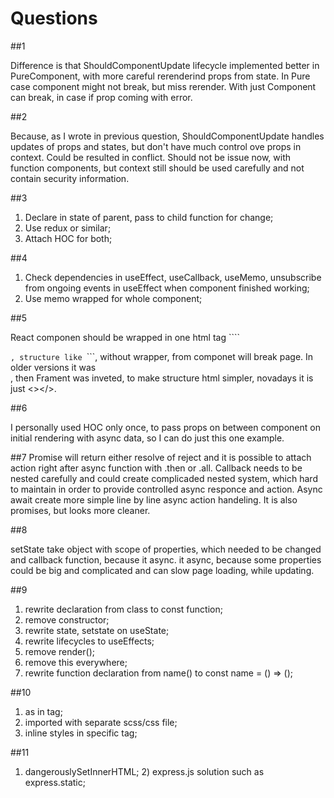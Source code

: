 # Questions

##1

Difference is that ShouldComponentUpdate lifecycle implemented better in PureComponent, with more careful rerenderind props from state. In Pure case component might not break, but miss rerender. With just Component can break, in case if prop coming with error. 

##2

Because, as I wrote in previous question, ShouldComponentUpdate handles updates of props and states, but don't have much control ove props in context. Could be resulted in conflict. Should not be issue now, with function components, but context still should be used carefully and not contain security information.

##3

1) Declare in state of parent, pass to child function for change;
2) Use redux or similar;
3) Attach HOC for both;

##4

1) Check dependencies in useEffect, useCallback, useMemo, unsubscribe from ongoing events in useEffect when component finished working;
2) Use memo wrapped for whole component;

##5

React componen should be wrapped in one html tag ````<div wrap> </div>```, structure like ```<div1><div2>```, without wrapper, from componet will break page. In older versions it was <div>, then Frament was inveted, to make structure html simpler, novadays it is just <></>.

##6

I personally used HOC only once, to pass props on between component on initial rendering with async data, so I can do just this one example.

##7
Promise will return either resolve of reject and it is possible to attach action right after async function with .then or .all. Callback needs to be nested carefully and could create complicaded nested system, which hard to maintain in order to provide controlled async responce and action. Async await create more simple line by line async action handeling. It is also promises, but looks more cleaner.

##8

setState take object with scope of properties, which  needed to be changed and callback function, because it async. it async, because some properties could be big and complicated and can slow page loading, while updating.

##9

1) rewrite declaration from class to const function;
2) remove constructor;
3) rewrite state, setstate on useState;
4) rewrite lifecycles to useEffects;
5) remove render();
6) remove this everywhere;
7) rewrite function declaration from name() to const name = () => ();

##10

1) as in <style> </style> tag;
2) imported with separate scss/css file;
3) inline styles in specific tag;

##11

1) dangerouslySetInnerHTML; 2) express.js solution such as express.static;
